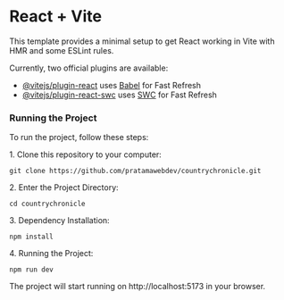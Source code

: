 # React + Vite

This template provides a minimal setup to get React working in Vite with HMR and some ESLint rules.

Currently, two official plugins are available:

- [@vitejs/plugin-react](https://github.com/vitejs/vite-plugin-react/blob/main/packages/plugin-react/README.md) uses [Babel](https://babeljs.io/) for Fast Refresh
- [@vitejs/plugin-react-swc](https://github.com/vitejs/vite-plugin-react-swc) uses [SWC](https://swc.rs/) for Fast Refresh

### Running the Project
To run the project, follow these steps:
<p>1. Clone this repository to your computer:</p>

```
git clone https://github.com/pratamawebdev/countrychronicle.git
```

<p>2. Enter the Project Directory:</p>

```
cd countrychronicle
```

<p>3. Dependency Installation:</p>

```
npm install
```

<p>4. Running the Project:</p>

```
npm run dev
```
The project will start running on http://localhost:5173 in your browser.
